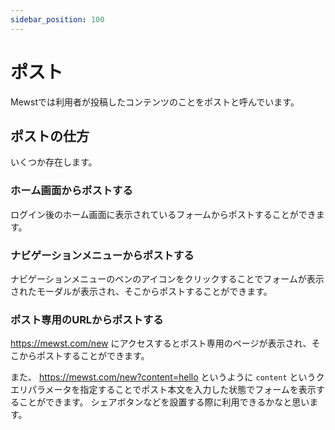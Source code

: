 ```yaml
---
sidebar_position: 100
---
```


# ポスト

Mewstでは利用者が投稿したコンテンツのことをポストと呼んでいます。

## ポストの仕方

いくつか存在します。

### ホーム画面からポストする

ログイン後のホーム画面に表示されているフォームからポストすることができます。

### ナビゲーションメニューからポストする

ナビゲーションメニューのペンのアイコンをクリックすることでフォームが表示されたモーダルが表示され、そこからポストすることができます。

### ポスト専用のURLからポストする

https://mewst.com/new にアクセスするとポスト専用のページが表示され、そこからポストすることができます。

また、 https://mewst.com/new?content=hello というように `content` というクエリパラメータを指定することでポスト本文を入力した状態でフォームを表示することができます。
シェアボタンなどを設置する際に利用できるかなと思います。
